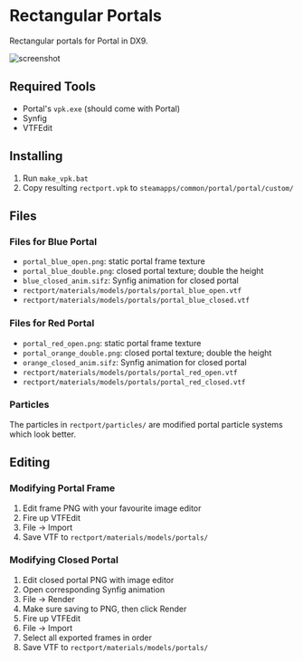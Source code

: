# Rectangular Portals

Rectangular portals for Portal in DX9.

![screenshot](https://cloud.githubusercontent.com/assets/3687359/13381454/a9088902-de2a-11e5-8262-a8a01f3f3c70.jpg)

## Required Tools

  * Portal's `vpk.exe` (should come with Portal)
  * Synfig
  * VTFEdit

## Installing

 1. Run `make_vpk.bat`
 2. Copy resulting `rectport.vpk` to `steamapps/common/portal/portal/custom/`
  
## Files

### Files for Blue Portal

  * `portal_blue_open.png`: static portal frame texture
  * `portal_blue_double.png`: closed portal texture; double the height
  * `blue_closed_anim.sifz`: Synfig animation for closed portal
  * `rectport/materials/models/portals/portal_blue_open.vtf`
  * `rectport/materials/models/portals/portal_blue_closed.vtf`

### Files for Red Portal

  * `portal_red_open.png`: static portal frame texture
  * `portal_orange_double.png`: closed portal texture; double the height
  * `orange_closed_anim.sifz`: Synfig animation for closed portal
  * `rectport/materials/models/portals/portal_red_open.vtf`
  * `rectport/materials/models/portals/portal_red_closed.vtf`
  
### Particles

The particles in `rectport/particles/` are modified portal particle systems which look better.
  
## Editing
  
### Modifying Portal Frame

 1. Edit frame PNG with your favourite image editor
 2. Fire up VTFEdit
 3. File -> Import
 4. Save VTF to `rectport/materials/models/portals/`
 
### Modifying Closed Portal

 1. Edit closed portal PNG with image editor
 2. Open corresponding Synfig animation
 3. File -> Render
 4. Make sure saving to PNG, then click Render
 5. Fire up VTFEdit
 6. File -> Import
 7. Select all exported frames in order
 8. Save VTF to `rectport/materials/models/portals/`
 
